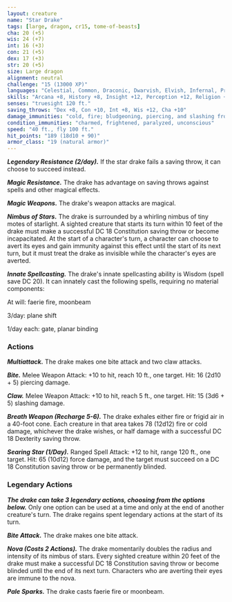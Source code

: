 ```yaml
---
layout: creature
name: "Star Drake"
tags: [large, dragon, cr15, tome-of-beasts]
cha: 20 (+5)
wis: 24 (+7)
int: 16 (+3)
con: 21 (+5)
dex: 17 (+3)
str: 20 (+5)
size: Large dragon
alignment: neutral
challenge: "15 (13000 XP)"
languages: "Celestial, Common, Draconic, Dwarvish, Elvish, Infernal, Primordial"
skills: "Arcana +8, History +8, Insight +12, Perception +12, Religion +8"
senses: "truesight 120 ft."
saving_throws: "Dex +8, Con +10, Int +8, Wis +12, Cha +10"
damage_immunities: "cold, fire; bludgeoning, piercing, and slashing from nonmagical weapons"
condition_immunities: "charmed, frightened, paralyzed, unconscious"
speed: "40 ft., fly 100 ft."
hit_points: "189 (18d10 + 90)"
armor_class: "19 (natural armor)"
---
```


***Legendary Resistance (2/day).*** If the star drake fails a saving throw, it can choose to succeed instead.

***Magic Resistance.*** The drake has advantage on saving throws against spells and other magical effects.

***Magic Weapons.*** The drake's weapon attacks are magical.

***Nimbus of Stars.*** The drake is surrounded by a whirling nimbus of tiny motes of starlight. A sighted creature that starts its turn within 10 feet of the drake must make a successful DC 18 Constitution saving throw or become incapacitated. At the start of a character's turn, a character can choose to avert its eyes and gain immunity against this effect until the start of its next turn, but it must treat the drake as invisible while the character's eyes are averted.

***Innate Spellcasting.*** The drake's innate spellcasting ability is Wisdom (spell save DC 20). It can innately cast the following spells, requiring no material components:

At will: faerie fire, moonbeam

3/day: plane shift

1/day each: gate, planar binding

### Actions

***Multiattack.*** The drake makes one bite attack and two claw attacks.

***Bite.*** Melee Weapon Attack: +10 to hit, reach 10 ft., one target. Hit: 16 (2d10 + 5) piercing damage.

***Claw.*** Melee Weapon Attack: +10 to hit, reach 5 ft., one target. Hit: 15 (3d6 + 5) slashing damage.

***Breath Weapon (Recharge 5-6).*** The drake exhales either fire or frigid air in a 40-foot cone. Each creature in that area takes 78 (12d12) fire or cold damage, whichever the drake wishes, or half damage with a successful DC 18 Dexterity saving throw.

***Searing Star (1/Day).*** Ranged Spell Attack: +12 to hit, range 120 ft., one target. Hit: 65 (10d12) force damage, and the target must succeed on a DC 18 Constitution saving throw or be permanently blinded.

### Legendary Actions

***The drake can take 3 legendary actions, choosing from the options below.*** Only one option can be used at a time and only at the end of another creature's turn. The drake regains spent legendary actions at the start of its turn.

***Bite Attack.*** The drake makes one bite attack.

***Nova (Costs 2 Actions).*** The drake momentarily doubles the radius and intensity of its nimbus of stars. Every sighted creature within 20 feet of the drake must make a successful DC 18 Constitution saving throw or become blinded until the end of its next turn. Characters who are averting their eyes are immune to the nova.

***Pale Sparks.*** The drake casts faerie fire or moonbeam.

